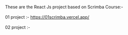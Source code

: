 These are the React Js project based on Scrimba Course:-
<br>
<br>
01 project :- https://01scrimba.vercel.app/
<br>
<br>
02 project :- 
